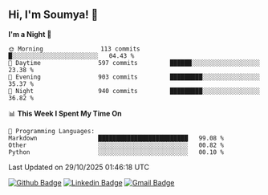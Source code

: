 ## Hi, I'm Soumya! 👋

<!--START_SECTION:waka-->
**I'm a Night 🦉** 

```text
🌞 Morning                113 commits         █░░░░░░░░░░░░░░░░░░░░░░░░   04.43 % 
🌆 Daytime                597 commits         ██████░░░░░░░░░░░░░░░░░░░   23.38 % 
🌃 Evening                903 commits         █████████░░░░░░░░░░░░░░░░   35.37 % 
🌙 Night                  940 commits         █████████░░░░░░░░░░░░░░░░   36.82 % 
```


📊 **This Week I Spent My Time On** 

```text
💬 Programming Languages: 
Markdown                 █████████████████████████   99.08 % 
Other                    ░░░░░░░░░░░░░░░░░░░░░░░░░   00.82 % 
Python                   ░░░░░░░░░░░░░░░░░░░░░░░░░   00.10 % 
```


 Last Updated on 29/10/2025 01:46:18 UTC
<!--END_SECTION:waka-->

[![Github Badge](https://img.shields.io/badge/-rubyruins-grey?style=for-the-badge&logo=github&logoColor=white&link=https://github.com/rubyruins/)](https://www.github.com/rubyruins/) 
[![Linkedin Badge](https://img.shields.io/badge/-Soumya%20Parekh-0072b1?style=for-the-badge&logo=Linkedin&logoColor=white&link=https://www.linkedin.com/in/Soumya-Parekh/)](https://www.linkedin.com/in/Soumya-Parekh/) 
[![Gmail Badge](https://img.shields.io/badge/-soumyaparekh.me@gmail.com-c14438?style=for-the-badge&logo=Gmail&logoColor=white&link=mailto:soumyaparekh.me@gmail.com)](mailto:soumyaparekh.me@gmail.com) 
